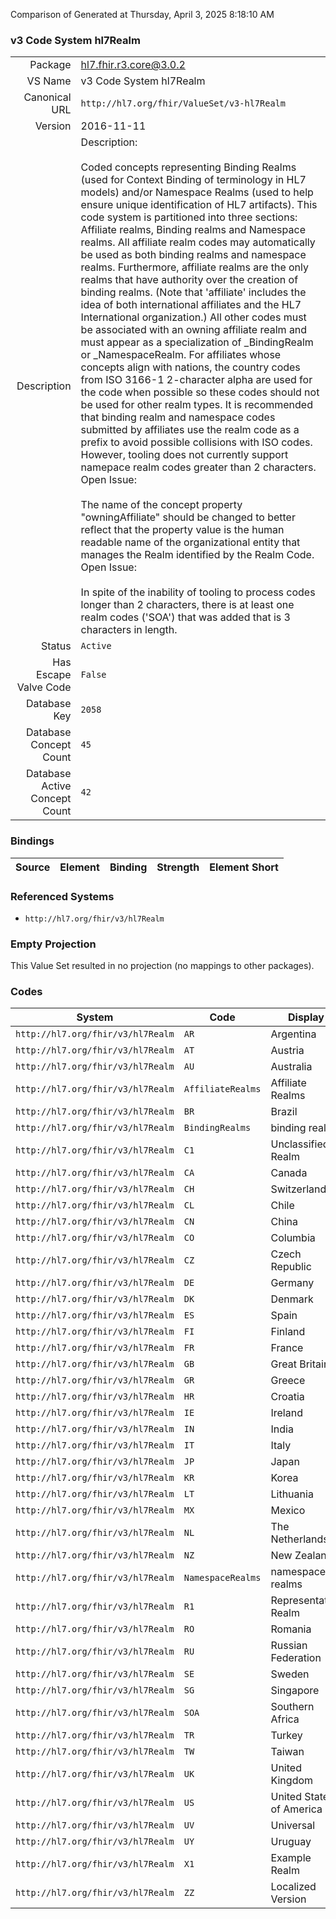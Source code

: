 Comparison of 
Generated at Thursday, April 3, 2025 8:18:10 AM

### v3 Code System hl7Realm

|      |     |
| ---: | --- |
| Package | hl7.fhir.r3.core@3.0.2 |
| VS Name | v3 Code System hl7Realm |
| Canonical URL | `http://hl7.org/fhir/ValueSet/v3-hl7Realm` |
| Version | 2016-11-11 |
| Description | Description:<br/><br/>Coded concepts representing Binding Realms (used for Context Binding of terminology in HL7 models)  and/or Namespace Realms (used to help ensure unique identification of HL7 artifacts). This code system is partitioned into three sections: Affiliate realms, Binding realms and Namespace realms.  All affiliate realm codes may automatically be used as both binding realms and namespace realms.  Furthermore, affiliate realms are the only realms that have authority over the creation of binding realms.  (Note that 'affiliate' includes the idea of both international affiliates and the HL7 International organization.)  All other codes must be associated with an owning affiliate realm and must appear as a specialization of _BindingRealm or _NamespaceRealm.  For affiliates whose concepts align with nations, the country codes from ISO 3166-1 2-character alpha are used for the code when possible so these codes should not be used for other realm types.  It is recommended that binding realm and namespace codes submitted by affiliates use the realm code as a prefix to avoid possible collisions with ISO codes.  However, tooling does not currently support namepace realm codes greater than 2 characters.  Open Issue:<br/><br/>The name of the concept property "owningAffiliate" should be changed to better reflect that the property value is the human readable name of the organizational entity that manages the Realm identified by the Realm Code.  Open Issue:<br/><br/>In spite of the inability of tooling to process codes longer than 2 characters, there is at least one realm codes ('SOA') that was added that is 3 characters in length. |
| Status | `Active` |
| Has Escape Valve Code | `False` |
| Database Key | `2058` |
| Database Concept Count | `45` |
| Database Active Concept Count | `42` |
### Bindings

| Source | Element | Binding | Strength | Element Short |
| ------ | ------- | ------- | -------- | ------------- |

### Referenced Systems

* `http://hl7.org/fhir/v3/hl7Realm`
### Empty Projection

This Value Set resulted in no projection (no mappings to other packages).

### Codes

| System | Code | Display |
| ------ | ---- | ------- |
| `http://hl7.org/fhir/v3/hl7Realm` | `AR` | Argentina |
| `http://hl7.org/fhir/v3/hl7Realm` | `AT` | Austria |
| `http://hl7.org/fhir/v3/hl7Realm` | `AU` | Australia |
| `http://hl7.org/fhir/v3/hl7Realm` | `AffiliateRealms` | Affiliate Realms |
| `http://hl7.org/fhir/v3/hl7Realm` | `BR` | Brazil |
| `http://hl7.org/fhir/v3/hl7Realm` | `BindingRealms` | binding realms |
| `http://hl7.org/fhir/v3/hl7Realm` | `C1` | Unclassified Realm |
| `http://hl7.org/fhir/v3/hl7Realm` | `CA` | Canada |
| `http://hl7.org/fhir/v3/hl7Realm` | `CH` | Switzerland |
| `http://hl7.org/fhir/v3/hl7Realm` | `CL` | Chile |
| `http://hl7.org/fhir/v3/hl7Realm` | `CN` | China |
| `http://hl7.org/fhir/v3/hl7Realm` | `CO` | Columbia |
| `http://hl7.org/fhir/v3/hl7Realm` | `CZ` | Czech Republic |
| `http://hl7.org/fhir/v3/hl7Realm` | `DE` | Germany |
| `http://hl7.org/fhir/v3/hl7Realm` | `DK` | Denmark |
| `http://hl7.org/fhir/v3/hl7Realm` | `ES` | Spain |
| `http://hl7.org/fhir/v3/hl7Realm` | `FI` | Finland |
| `http://hl7.org/fhir/v3/hl7Realm` | `FR` | France |
| `http://hl7.org/fhir/v3/hl7Realm` | `GB` | Great Britain |
| `http://hl7.org/fhir/v3/hl7Realm` | `GR` | Greece |
| `http://hl7.org/fhir/v3/hl7Realm` | `HR` | Croatia |
| `http://hl7.org/fhir/v3/hl7Realm` | `IE` | Ireland |
| `http://hl7.org/fhir/v3/hl7Realm` | `IN` | India |
| `http://hl7.org/fhir/v3/hl7Realm` | `IT` | Italy |
| `http://hl7.org/fhir/v3/hl7Realm` | `JP` | Japan |
| `http://hl7.org/fhir/v3/hl7Realm` | `KR` | Korea |
| `http://hl7.org/fhir/v3/hl7Realm` | `LT` | Lithuania |
| `http://hl7.org/fhir/v3/hl7Realm` | `MX` | Mexico |
| `http://hl7.org/fhir/v3/hl7Realm` | `NL` | The Netherlands |
| `http://hl7.org/fhir/v3/hl7Realm` | `NZ` | New Zealand |
| `http://hl7.org/fhir/v3/hl7Realm` | `NamespaceRealms` | namespace realms |
| `http://hl7.org/fhir/v3/hl7Realm` | `R1` | Representative Realm |
| `http://hl7.org/fhir/v3/hl7Realm` | `RO` | Romania |
| `http://hl7.org/fhir/v3/hl7Realm` | `RU` | Russian Federation |
| `http://hl7.org/fhir/v3/hl7Realm` | `SE` | Sweden |
| `http://hl7.org/fhir/v3/hl7Realm` | `SG` | Singapore |
| `http://hl7.org/fhir/v3/hl7Realm` | `SOA` | Southern Africa |
| `http://hl7.org/fhir/v3/hl7Realm` | `TR` | Turkey |
| `http://hl7.org/fhir/v3/hl7Realm` | `TW` | Taiwan |
| `http://hl7.org/fhir/v3/hl7Realm` | `UK` | United Kingdom |
| `http://hl7.org/fhir/v3/hl7Realm` | `US` | United States of America |
| `http://hl7.org/fhir/v3/hl7Realm` | `UV` | Universal |
| `http://hl7.org/fhir/v3/hl7Realm` | `UY` | Uruguay |
| `http://hl7.org/fhir/v3/hl7Realm` | `X1` | Example Realm |
| `http://hl7.org/fhir/v3/hl7Realm` | `ZZ` | Localized Version |

